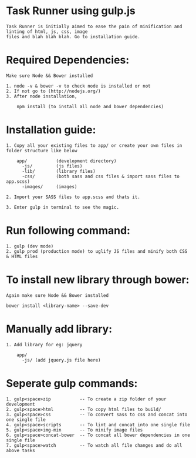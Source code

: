 Task Runner using gulp.js 
=================================================
    Task Runner is initially aimed to ease the pain of minification and linting of html, js, css, image 
    files and blah blah blah. Go to installation guide.

Required Dependencies:
=======================
    Make sure Node && Bower installed

    1. node -v & bower -v to check node is installed or not
    2. If not go to (http://nodejs.org/)
    3. After node installation, 

        npm install (to install all node and bower dependencies)

Installation guide:
=====================
    
    1. Copy all your existing files to app/ or create your own files in folder structure like below
    
        app/           (development directory)
          -js/         (js files)
          -lib/        (library files)
          -css/        (both sass and css files & import sass files to app.scss)
          -images/     (images)
    
    2. Import your SASS files to app.scss and thats it.

    3. Enter gulp in terminal to see the magic.
    
Run following command:
========================
    
    1. gulp (dev mode)
    2. gulp prod (production mode) to uglify JS files and minify both CSS & HTML files

To install new library through bower:
======================================

    Again make sure Node && Bower installed
    
    bower install <library-name> --save-dev

Manually add library:
=====================

    1. Add library for eg: jquery

        app/
          -js/ (add jquery.js file here)

Seperate gulp commands:
=========================

    1. gulp<space>zip           -- To create a zip folder of your development
    2. gulp<space>html          -- To copy html files to build/
    3. gulp<space>css           -- To convert sass to css and concat into one single file
    4. gulp<space>scripts       -- To lint and concat into one single file
    5. gulp<space>img-min       -- To minify image files
    6. gulp<space>concat-bower  -- To concat all bower dependencies in one single file
    7. gulp<space>watch         -- To watch all file changes and do all above tasks

